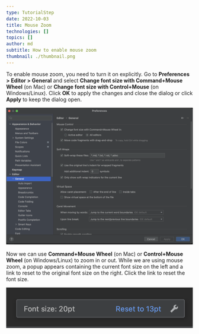 ```yaml
---
type: TutorialStep
date: 2022-10-03
title: Mouse Zoom
technologies: []
topics: []
author: md
subtitle: How to enable mouse zoom
thumbnail: ./thumbnail.png
---
```


To enable mouse zoom, you need to turn it on explicitly. Go to **Preferences > Editor > General** and select **Change font size with Command+Mouse Wheel** (on Mac) or **Change font size with Control+Mouse** (on Windows/Linux). Click **OK** to apply the changes and close the dialog or click **Apply** to keep the dialog open.

![Enable Mouse Zoom](enable-mouse-zoom.png)

Now we can use **Command+Mouse Wheel** (on Mac) or **Control+Mouse Wheel** (on Windows/Linux) to zoom in or out. While we are using mouse zoom, a popup appears containing the current font size on the left and a link to reset to the original font size on the right. Click the link to reset the font size.

![Resize](resize.png)
